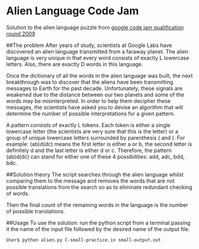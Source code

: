 # Alien Language Code Jam
Solution to the alien language puzzle from [google code jam qualification round 2009](https://code.google.com/codejam/contest/90101/dashboard)

##The problem
After years of study, scientists at Google Labs have discovered an alien language transmitted from a faraway planet. The alien language is very unique in that every word consists of exactly L lowercase letters. Also, there are exactly D words in this language.

Once the dictionary of all the words in the alien language was built, the next breakthrough was to discover that the aliens have been transmitting messages to Earth for the past decade. Unfortunately, these signals are weakened due to the distance between our two planets and some of the words may be misinterpreted. In order to help them decipher these messages, the scientists have asked you to devise an algorithm that will determine the number of possible interpretations for a given pattern.

A pattern consists of exactly L tokens. Each token is either a single lowercase letter (the scientists are very sure that this is the letter) or a group of unique lowercase letters surrounded by parenthesis ( and ). For example: (ab)d(dc) means the first letter is either a or b, the second letter is definitely d and the last letter is either d or c. Therefore, the pattern (ab)d(dc) can stand for either one of these 4 possibilities: add, adc, bdd, bdc.

##Solution theory
The script searches through the alien language whilst comparing them to the message and removes the words that are not possible translations from the search so as to eliminate redundant checking of words. 

Then the final count of the remaining words in the language is the number of possible translations.

##Usage
To use the solution: run the python script from a terminal passing it the name of the input file followed by the desired name of the output file.   

```
User$ python alien.py C-small-practice.in small-output.out
```
